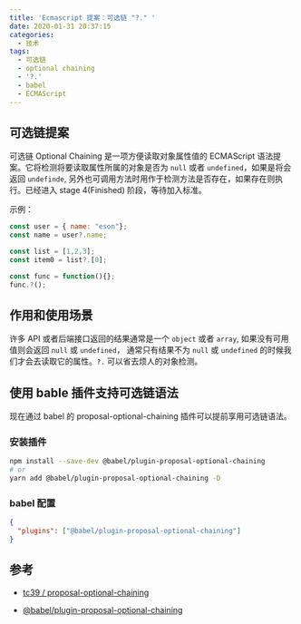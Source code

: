 ```yaml
---
title: 'Ecmascript 提案：可选链 "?." '
date: 2020-01-31 20:37:15
categories:
  - 技术
tags: 
  - 可选链
  - optional chaining
  - '?.'
  - babel
  - ECMAScript
---
```


## 可选链提案
可选链 Optional Chaining 是一项方便读取对象属性值的 ECMAScript 语法提案。它将检测将要读取属性所属的对象是否为 `null` 或者 `undefined`，如果是将会返回 `undefinde`, 另外也可调用方法时用作于检测方法是否存在，如果存在则执行。已经进入 stage 4(Finished) 阶段，等待加入标准。
<!-- more -->

示例：
```javascript
const user = { name: "eson"};
const name = user?.name;

const list = [1,2,3];
const item0 = list?.[0];

const func = function(){};
func.?();
```

## 作用和使用场景
许多 API 或者后端接口返回的结果通常是一个 `object` 或者 `array`, 如果没有可用值则会返回 `null` 或 `undefined`， 通常只有结果不为 `null` 或 `undefined` 的时候我们才会去读取它的属性。`?.` 可以省去烦人的对象检测。

## 使用 bable 插件支持可选链语法
现在通过 babel 的 proposal-optional-chaining 插件可以提前享用可选链语法。

### 安装插件
```bash
npm install --save-dev @babel/plugin-proposal-optional-chaining
# or
yarn add @babel/plugin-proposal-optional-chaining -D
```

### babel 配置
```json
{
  "plugins": ["@babel/plugin-proposal-optional-chaining"]
}
```



## 参考
- [tc39 / proposal-optional-chaining](https://github.com/tc39/proposal-optional-chaining)

- [@babel/plugin-proposal-optional-chaining](https://babeljs.io/docs/en/babel-plugin-proposal-optional-chaining)